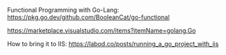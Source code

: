 
Functional Programming with Go-Lang: <https://pkg.go.dev/github.com/BooleanCat/go-functional>

<https://marketplace.visualstudio.com/items?itemName=golang.Go>

How to bring it to IIS: 
https://labod.co/posts/running_a_go_project_with_iis




